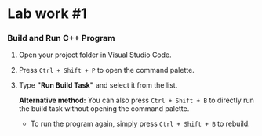 # Lab work #1

### Build and Run C++ Program

1. Open your project folder in Visual Studio Code.
2. Press `Ctrl + Shift + P` to open the command palette.
3. Type **"Run Build Task"** and select it from the list.
   
   **Alternative method:** You can also press `Ctrl + Shift + B` to directly run the build task without opening the command palette.

   - To run the program again, simply press `Ctrl + Shift + B` to rebuild.
